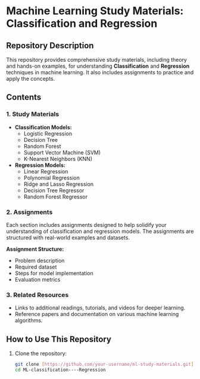 # Machine Learning Study Materials: Classification and Regression

## Repository Description
This repository provides comprehensive study materials, including theory and hands-on examples, for understanding **Classification** and **Regression** techniques in machine learning. It also includes assignments to practice and apply the concepts.

## Contents

### 1. **Study Materials**
   - **Classification Models:**
     - Logistic Regression
     - Decision Tree
     - Random Forest
     - Support Vector Machine (SVM)
     - K-Nearest Neighbors (KNN)
   - **Regression Models:**
     - Linear Regression
     - Polynomial Regression
     - Ridge and Lasso Regression
     - Decision Tree Regressor
     - Random Forest Regressor

### 2. **Assignments**
   Each section includes assignments designed to help solidify your understanding of classification and regression models. The assignments are structured with real-world examples and datasets.

   **Assignment Structure:**
   - Problem description
   - Required dataset
   - Steps for model implementation
   - Evaluation metrics

### 3. **Related Resources**
   - Links to additional readings, tutorials, and videos for deeper learning.
   - Reference papers and documentation on various machine learning algorithms.

## How to Use This Repository
1. Clone the repository:
    ```bash
    git clone [https://github.com/your-username/ml-study-materials.git](https://github.com/chandrashekhard17/ML-classification----Regression.git)
    cd ML-classification----Regression
    ```


